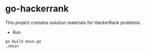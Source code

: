# go-hackerrank
This project contains solution materials for HackerRank problems.

 * Run
```sh
go build main.go
./main
```